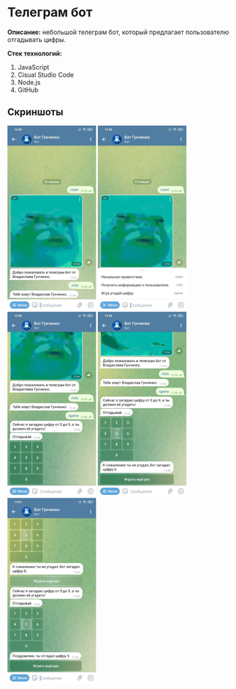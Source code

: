 # Телеграм бот
**Описание:** небольшой телеграм бот, который предлагает пользователю отгадывать цифры.

**Стек технологий:**
1. JavaScript
2. Cisual Studio Code
3. Node.js
4. GitHub
## Скриншоты
<div>
  <img src="https://github.com/vgunchenko1999/gunchenko_pinf21m_bot/blob/master/1.jpg" width="200" />
  <img src="https://github.com/vgunchenko1999/gunchenko_pinf21m_bot/blob/master/2.jpg" width="200" />
  <img src="https://github.com/vgunchenko1999/gunchenko_pinf21m_bot/blob/master/3.jpg" width="200" />
  <img src="https://github.com/vgunchenko1999/gunchenko_pinf21m_bot/blob/master/4.jpg" width="200" />
  <img src="https://github.com/vgunchenko1999/gunchenko_pinf21m_bot/blob/master/5.jpg" width="200" />
 </div>
